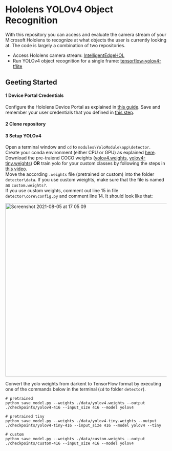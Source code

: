 # Hololens YOLOv4 Object Recognition
With this repository you can access and evaluate the camera stream of your Microsoft Hololens to recognize at what objects the user is currently looking at. 
The code is largely a combination of two repositories.
- Access Hololens camera stream: [IntelligentEdgeHOL](https://github.com/Azure/IntelligentEdgeHOL)
- Run YOLOv4 object recognition for a single frame: [tensorflow-yolov4-tflite](https://github.com/theAIGuysCode/tensorflow-yolov4-tflite)

## Geeting Started

#### 1 Device Portal Credentials
Configure the Hololens Device Portal as explained in [this guide](https://docs.microsoft.com/en-us/windows/mixed-reality/develop/platform-capabilities-and-apis/using-the-windows-device-portal). Save and remember your user credentials that you defined in [this step](https://docs.microsoft.com/en-us/windows/mixed-reality/develop/platform-capabilities-and-apis/using-the-windows-device-portal#creating-a-username-and-password).

#### 2 Clone repository

#### 3 Setup YOLOv4
Open a terminal window and `cd` to `modules\YoloModule\app\detector`.  
Create your conda environment (either CPU or GPU) as explained [here](https://github.com/theAIGuysCode/tensorflow-yolov4-tflite#conda-recommended).  
Download the pre-traiend COCO weights ([yolov4.weights](https://drive.google.com/open?id=1cewMfusmPjYWbrnuJRuKhPMwRe_b9PaT), [yolov4-tiny.weights](https://github.com/AlexeyAB/darknet/releases/download/darknet_yolo_v4_pre/yolov4-tiny.weights)) __OR__ train yolo for your custom classes by following the steps in [this video](https://www.youtube.com/watch?v=mmj3nxGT2YQ).  
Move the according `.weights` file (pretrained or custom) into the folder `detector\data`. If you use custom wieights, make sure that the file is named as `custom.weights?`.  
If you use custom weights, comment out line 15 in file `detector\core\config.py` and comment line 14. It should look like that:  

<img width="541" alt="Screenshot 2021-08-05 at 17 05 09" src="https://user-images.githubusercontent.com/43849960/128373749-93844a5c-46dd-4f6c-90e9-1e20fde31e86.png">
  
Convert the yolo weights from darkent to TensorFlow format by executing one of the commands below in the terminal (`cd` to folder `detector`).  
```
# pretrained
python save_model.py --weights ./data/yolov4.weights --output ./checkpoints/yolov4-416 --input_size 416 --model yolov4 

# pretrained tiny
python save_model.py --weights ./data/yolov4-tiny.weights --output ./checkpoints/yolov4-tiny-416 --input_size 416 --model yolov4 --tiny

# custom
python save_model.py --weights ./data/custom.weights --output ./checkpoints/custom-416 --input_size 416 --model yolov4 
